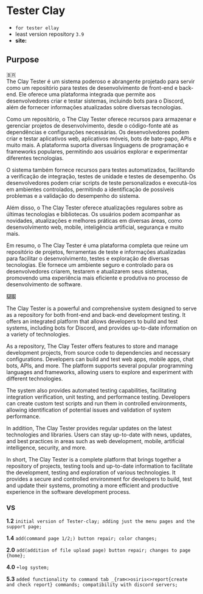 # Tester Clay


 - `for tester ellay`
 - least version repository `3.9` 
 - **site:** 


## Purpose
 🇧🇷  
The Clay Tester é um sistema poderoso e abrangente projetado para servir como um repositório para testes de desenvolvimento de front-end e back-end. Ele oferece uma plataforma integrada que permite aos desenvolvedores criar e testar sistemas, incluindo bots para o Discord, além de fornecer informações atualizadas sobre diversas tecnologias.

Como um repositório, o The Clay Tester oferece recursos para armazenar e gerenciar projetos de desenvolvimento, desde o código-fonte até as dependências e configurações necessárias. Os desenvolvedores podem criar e testar aplicativos web, aplicativos móveis, bots de bate-papo, APIs e muito mais. A plataforma suporta diversas linguagens de programação e frameworks populares, permitindo aos usuários explorar e experimentar diferentes tecnologias.

O sistema também fornece recursos para testes automatizados, facilitando a verificação de integração, testes de unidade e testes de desempenho. Os desenvolvedores podem criar scripts de teste personalizados e executá-los em ambientes controlados, permitindo a identificação de possíveis problemas e a validação do desempenho do sistema.

Além disso, o The Clay Tester oferece atualizações regulares sobre as últimas tecnologias e bibliotecas. Os usuários podem acompanhar as novidades, atualizações e melhores práticas em diversas áreas, como desenvolvimento web, mobile, inteligência artificial, segurança e muito mais.

Em resumo, o The Clay Tester é uma plataforma completa que reúne um repositório de projetos, ferramentas de teste e informações atualizadas para facilitar o desenvolvimento, testes e exploração de diversas tecnologias. Ele fornece um ambiente seguro e controlado para os desenvolvedores criarem, testarem e atualizarem seus sistemas, promovendo uma experiência mais eficiente e produtiva no processo de desenvolvimento de software.

**🇺🇸**

The Clay Tester is a powerful and comprehensive system designed to serve as a repository for both front-end and back-end development testing. It offers an integrated platform that allows developers to build and test systems, including bots for Discord, and provides up-to-date information on a variety of technologies.

As a repository, The Clay Tester offers features to store and manage development projects, from source code to dependencies and necessary configurations. Developers can build and test web apps, mobile apps, chat bots, APIs, and more. The platform supports several popular programming languages and frameworks, allowing users to explore and experiment with different technologies.

The system also provides automated testing capabilities, facilitating integration verification, unit testing, and performance testing. Developers can create custom test scripts and run them in controlled environments, allowing identification of potential issues and validation of system performance.

In addition, The Clay Tester provides regular updates on the latest technologies and libraries. Users can stay up-to-date with news, updates, and best practices in areas such as web development, mobile, artificial intelligence, security, and more.

In short, The Clay Tester is a complete platform that brings together a repository of projects, testing tools and up-to-date information to facilitate the development, testing and exploration of various technologies. It provides a secure and controlled environment for developers to build, test and update their systems, promoting a more efficient and productive experience in the software development process.



### VS

**1.2**  `initial version of Tester-clay; adding just the menu pages and the support page;`

**1.4**  `add(command page 1/2;) button repair; color changes;`

**2.0**  `add(addition of file upload page) button repair; changes to page {home};`

**4.0**  `+log system;`

**5.3**  `added functionality to command tab _{ram<>osiris<>report{create and check report} commands; compatibility with discord servers;`

